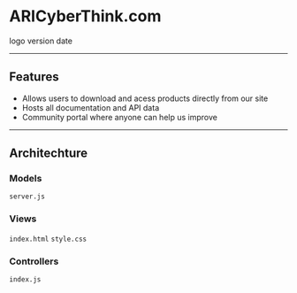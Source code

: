 # ARICyberThink.com 

logo version date

---
## Features
- Allows users to download and acess products directly from our site
- Hosts all documentation and API data
- Community portal where anyone can help us improve

---
## Architechture

### Models
```server.js```

### Views
```index.html```
```style.css```

### Controllers
```index.js```
